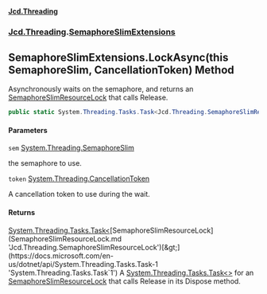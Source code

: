 #### [Jcd.Threading](index.md 'index')
### [Jcd.Threading](Jcd.Threading.md 'Jcd.Threading').[SemaphoreSlimExtensions](SemaphoreSlimExtensions.md 'Jcd.Threading.SemaphoreSlimExtensions')

## SemaphoreSlimExtensions.LockAsync(this SemaphoreSlim, CancellationToken) Method

Asynchronously waits on the semaphore, and returns an [SemaphoreSlimResourceLock](SemaphoreSlimResourceLock.md 'Jcd.Threading.SemaphoreSlimResourceLock') that calls Release.

```csharp
public static System.Threading.Tasks.Task<Jcd.Threading.SemaphoreSlimResourceLock> LockAsync(this System.Threading.SemaphoreSlim sem, System.Threading.CancellationToken token);
```
#### Parameters

<a name='Jcd.Threading.SemaphoreSlimExtensions.LockAsync(thisSystem.Threading.SemaphoreSlim,System.Threading.CancellationToken).sem'></a>

`sem` [System.Threading.SemaphoreSlim](https://docs.microsoft.com/en-us/dotnet/api/System.Threading.SemaphoreSlim 'System.Threading.SemaphoreSlim')

the semaphore to use.

<a name='Jcd.Threading.SemaphoreSlimExtensions.LockAsync(thisSystem.Threading.SemaphoreSlim,System.Threading.CancellationToken).token'></a>

`token` [System.Threading.CancellationToken](https://docs.microsoft.com/en-us/dotnet/api/System.Threading.CancellationToken 'System.Threading.CancellationToken')

A cancellation token to use during the wait.

#### Returns
[System.Threading.Tasks.Task&lt;](https://docs.microsoft.com/en-us/dotnet/api/System.Threading.Tasks.Task-1 'System.Threading.Tasks.Task`1')[SemaphoreSlimResourceLock](SemaphoreSlimResourceLock.md 'Jcd.Threading.SemaphoreSlimResourceLock')[&gt;](https://docs.microsoft.com/en-us/dotnet/api/System.Threading.Tasks.Task-1 'System.Threading.Tasks.Task`1')
A [System.Threading.Tasks.Task&lt;&gt;](https://docs.microsoft.com/en-us/dotnet/api/System.Threading.Tasks.Task-1 'System.Threading.Tasks.Task`1') for an [SemaphoreSlimResourceLock](SemaphoreSlimResourceLock.md 'Jcd.Threading.SemaphoreSlimResourceLock') that calls Release in its Dispose method.